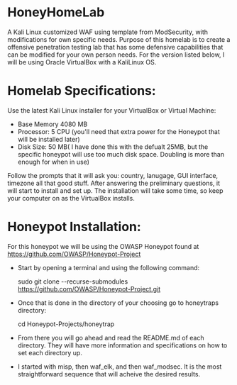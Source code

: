 # HoneyHomeLab
A Kali Linux customized WAF using template from ModSecurity, with modifications for own specific needs. Purpose of this homelab is to create a offensive penetration testing lab
that has some defensive capabilities that can be modified for your own person needs. For the version listed below, I will be using Oracle VirtualBox with a KaliLinux OS.

# Homelab Specifications:
Use the latest Kali Linux installer for your VirtualBox or Virtual Machine:
  - Base Memory 4080 MB
  - Processor: 5 CPU (you'll need that extra power for the Honeypot that will be installed later)
  - Disk Size: 50 MB( I have done this with the defualt 25MB, but the specific honeypot will use too much disk space. Doubling is more than enough for when in use)

Follow the prompts that it will ask you: country, lanugage, GUI interface, timezone all that good stuff. After answering the preliminary questions, it will start to install and set up. The installation will take some time, so keep your computer on as the VirtualBox installs.

# Honeypot Installation:
For this honeypot we will be using the OWASP Honeypot found at https://github.com/OWASP/Honeypot-Project
  - Start by opening a terminal and using the following command:

    sudo git clone --recurse-submodules https://github.com/OWASP/Honeypot-Project.git
  
  - Once that is done in the directory of your choosing go to honeytraps directory:
    
    cd Honeypot-Projects/honeytrap
  
  - From there you will go ahead and read the README.md of each directory. They will have more information and specifications on how to set each directory up.
  - I started with misp, then waf_elk, and then waf_modsec. It is the most straightforward sequence that will acheive the desired results.
